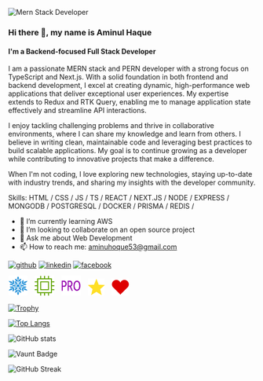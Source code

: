 ![Mern Stack Developer](https://i.ibb.co.com/MDf6p8sc/git.gif)
### Hi there 👋, my name is Aminul Haque 
#### I'm a Backend-focused Full Stack Developer 
 
I am a passionate MERN stack and PERN developer with a strong focus on TypeScript and Next.js. With a solid foundation in both frontend and backend development, I excel at creating dynamic, high-performance web applications that deliver exceptional user experiences. My expertise extends to Redux and RTK Query, enabling me to manage application state effectively and streamline API interactions.
 
I enjoy tackling challenging problems and thrive in collaborative environments, where I can share my knowledge and learn from others. I believe in writing clean, maintainable code and leveraging best practices to build scalable applications. My goal is to continue growing as a developer while contributing to innovative projects that make a difference.
 
When I'm not coding, I love exploring new technologies, staying up-to-date with industry trends, and sharing my insights with the developer community.
 
Skills:   HTML / CSS / JS / TS  / REACT / NEXT.JS / NODE / EXPRESS / MONGODB / POSTGRESQL / DOCKER / PRISMA / REDIS / 
 
- 🌱 I’m currently learning  AWS
- 👯 I’m looking to collaborate on an open source project 
- 💬 Ask me about Web Development 
- 📫 How to reach me: aminuhoque53@gmail.com
 
 
[<img src='https://cdn.jsdelivr.net/npm/simple-icons@3.0.1/icons/github.svg' alt='github' height='40'>]((https://github.com/Aminulhoque01))  [<img src='https://cdn.jsdelivr.net/npm/simple-icons@3.0.1/icons/linkedin.svg' alt='linkedin' height='40'>](https://www.linkedin.com/in/aminulhaque0) [<img src='https://cdn.jsdelivr.net/npm/simple-icons@3.0.1/icons/facebook.svg' alt='facebook' height='40'>](https://www.facebook.com/aminul.haque.web)  
 
<a href='https://archiveprogram.github.com/'><img src='https://raw.githubusercontent.com/acervenky/animated-github-badges/master/assets/acbadge.gif' width='40' height='40'></a> <a href='https://docs.github.com/en/developers'><img src='https://raw.githubusercontent.com/acervenky/animated-github-badges/master/assets/devbadge.gif' width='40' height='40'></a> <a href='https://github.com/pricing'><img src='https://raw.githubusercontent.com/acervenky/animated-github-badges/master/assets/pro.gif' width='40' height='40'></a> <a href='https://stars.github.com/'><img src='https://raw.githubusercontent.com/acervenky/animated-github-badges/master/assets/starbadge.gif' width='35' height='35'></a> <a href='https://docs.github.com/en/github/supporting-the-open-source-community-with-github-sponsors'><img src='https://raw.githubusercontent.com/acervenky/animated-github-badges/master/assets/sponsorbadge.gif' width='35' height='35'></a> 
 
[![Trophy](https://github-profile-trophy.vercel.app/?username=Aminulhoque01)](https://github.com/ryo-ma/github-profile-trophy)
 
[![Top Langs](https://github-readme-stats.vercel.app/api/top-langs/?username=Aminulhoque01)](https://github-readme-stats.vercel.app/api/top-langs/?username=Aminulhoque01)
 
![GitHub stats](https://github-readme-stats.vercel.app/api?username=Aminulhoque01&show_icons=true)  
 
![Vaunt Badge](https://api.vaunt.dev/v1/github/entities/Aminulhoque01/contributions?format=svg&private=fals… ) 
 
 

![GitHub Streak](https://github-readme-streak-stats.herokuapp.com/?user=Aminulhoque01)
 
 
